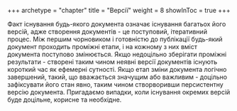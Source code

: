 +++
archetype = "chapter"
title = "Версії"
weight = 8
showInToc = true
+++

Факт існування будь-якого документа означає існування багатьох його
версій, адже створення документів - це поступовий, ітеративний процес.
Між першим чорновиком і готовністю до публікації будь-який документ
проходить проміжні етапи, і на кожному з них вміст документа поступово
змінюється. Якщо недоцільно зберігати проміжні результати - створені
таким чином неявні версії документів існують короткий час як ефемерні
сутності. Якщо етап зміни документа логічно завершений, такий, що
вважається значущим або важливим - доцільно зафіксувати його стан явно,
таким чином створворивши персистентну версію документа. Пригадаємо
випадки, коли існування окремих версій буде доцільне, корисне та
необхідне.
